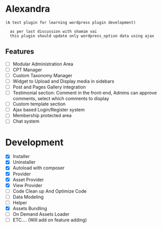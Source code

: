 # Alexandra

```(A test plugin for learning wordpress plugin development)```

```
  as per last discussion with shamim vai
  this plugin should update only wordpress_option data using ajax
```

## Features

- [ ] Modular Administration Area
- [ ] CPT Manager
- [ ] Custom Taxonomy Manager
- [ ] Widget to Upload and Display media in sidebars
- [ ] Post and Pages Gallery integration
- [ ] Testimonial section: Comment in the front-end, Admins can approve comments, select which comments to display
- [ ] Custom template section
- [ ] Ajax based Login/Register system
- [ ] Membership protected area
- [ ] Chat system

# Development

- [x] Installer
- [x] Uninstaller
- [x] Autoload with composer
- [x] Provider
- [x] Asset Provider
-[x] View Provider
- [ ] Code Clean up And Optimize Code
- [ ] Data Modeling
- [ ] Helper
- [x] Assets Bundling
- [ ] On Demand Assets Loader
- [ ] ETC.... (Will add on feature adding)
